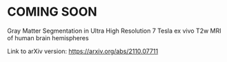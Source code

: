 # COMING SOON

Gray Matter Segmentation in Ultra High Resolution 7 Tesla ex vivo T2w MRI of human brain hemispheres

Link to arXiv version: https://arxiv.org/abs/2110.07711
